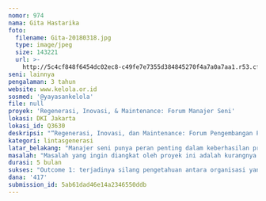 ```yaml
---
nomor: 974
nama: Gita Hastarika
foto:
  filename: Gita-20180318.jpg
  type: image/jpeg
  size: 143221
  url: >-
    http://5c4cf848f6454dc02ec8-c49fe7e7355d384845270f4a7a0a7aa1.r53.cf2.rackcdn.com/44afdfb3-17cb-4228-aed0-87ddec408119/Gita-20180318.jpg
seni: lainnya
pengalaman: 3 tahun
website: www.kelola.or.id
sosmed: '@yayasankelola'
file: null
proyek: 'Regenerasi, Inovasi, & Maintenance: Forum Manajer Seni'
lokasi: DKI Jakarta
lokasi_id: Q3630
deskripsi: "“Regenerasi, Inovasi, dan Maintenance: Forum Pengembangan Pengetahuan Manajer Seni untuk Keberlanjutan Organisasi Seni” merupakan sebuah forum berbagi dan menambah pengetahuan melibatkan manager seni dari Jakarta, Bandung, Yogyakarta, Surakarta, Padang, Lampung, Makassar, Palu, dan Sumbawa, yang terbagi menjadi dua sesi, (1) Lokakarya berbagi pengetahuan manajer seni antar generasi, dan (2) lokakarya peningkatan kapasitas manajemen di tiga kota. Peserta forum ini terbagi menjadi tiga kategori: manajer lembaga seni, manajer komunitas seni, dan manajer proyek seni. \r\n\r\nSesi pertama bermaksud memetakan praktik dan memproduksi pengetahuan manajemen seni sesuai dengan konteksnya dengan cara mempertemukan organisasi seni yang lahir pada era reformasi (1990 akhir-awal 2000) dengan organisasi seni yang lahir setelah reformasi untuk melihat persamaan dan perbedaan tantangan juga strategi resiliensi yang mereka praktikkan dengan menjawab tiga isu: regenerasi, inovasi, dan maintenance. Sementara pada sesi kedua, tiga manajer (mewakili tiap kategori) akan mendiseminasikan pengetahuan dari sesi pertama ke manajer-manajer seni di wilayahnya. Secara tentatif kota yang dipilih adalah Sumbawa untuk Lokakarya Manajemen Festival, Padangpanjang atau Padang untuk Lokakarya Manajemen Produksi, dan Palu untuk Lokakarya Manajemen Organisasi Seni. \r\n\r\nObjektif forum ini adalah mengembangkan pengetahuan manajer seni perempuan yang jarang mendapat dukungan agar dapat menjadi penggerak komunitas yang tangguh dalam menjaga keberlanjutan organisasi dan komunitasnya.\r\n"
kategori: lintasgenerasi
latar_belakang: "Manajer seni punya peran penting dalam keberhasilan proyek dan keberlanjutan organisasi seni. Namun kesempatan untuk meningkatkan kapasitas di profesi ini masih kurang dibandingkan dengan bidang artistik atau kreatif. Profesi manajer seni juga tak luput dari bias gender dan identik dengan perempuan karena dinilai menuntut kerajinan dan ketelitian, bukan intelektualitas. \r\n\r\nPadahal, manajer perempuan Indonesia yang tangguh justru cukup banyak, seperti Sari Majid (Teater Koma), Lusia Neti (Teater Garasi), Imas Sobariah (Teater Satu), atau Heliana Sinaga (Main Teater). Banyak lembaga seni yang lahir di sekitar era reformasi didirikan dan digerakkan oleh perempuan, seperti Mella Jaarsma pada Rumah Seni Cemeti (1988) dan kini dilanjutkan oleh Linda Mayasari, Yanni Aman pada Selasar Sunaryo Art SPace (1998), Tarlen Handayani dengan Tobucil (2001), atau pada lembaga yang lebih muda seperti Kathleen Azali di C2O (2008). Hal ini juga terlihat di luar Jawa seperti Rahma dari Forum Sudut Pandang Palu, Iin Ainar dari Komunitas Seni Lobo Palu, Linda Tagie dari Perempuan Bisa Bicara dari Kupang, Nurul Inayah dari Teater Kala Makassar, atau Yuli Andari dari Sumbawa Cinema Society.  \r\n\r\nIni mengapa mengembangkan pengetahuan manajer seni dan memetakan strategi resiliensi organisasi seni sesuai konteks sosial politik dan ekonominya menjadi penting untuk keberlanjutan organisasi dan komunitas seni Indonesia.\r\n"
masalah: "Masalah yang ingin diangkat oleh proyek ini adalah kurangnya kesempatan untuk mengembangkan pengetahuan bagi manajer seni dan minimnya platform yang mempertemukan manajer seni untuk saling berbagi strategi resiliensi. \r\nMasalah kurangnya pengembangan pengetahuan dan kapasitas lain bagi manajer seni ini secara langsung berdampak pada tidak maksimalnya kualitas sebuah proyek atau karya seni, minimnya capaian organisasi dan komunitas, kurang strategisnya arah pengembangan dan positioning organisasi atau komunitas, serta lemahnya resiliensi organisasi atau komunitas dalam menjaga keberlangsungannya.\r\n"
durasi: 5 bulan
sukses: "Outcome 1: terjadinya silang pengetahuan antara organisasi yang sudah berdiri sejak reformasi dengan organisasi pasca refoormasi\r\nIndikator 1: peserta saling menanggapi secara konstruktif\r\nAlat cek 1: notulensi & dokumentasi\r\n\r\nOutcome 2: Terproduksinya pengetahuan manajemen baru \r\nIndikator 2: terproduksinya satu publikasi (buku) tentang manajemen seni masa kini\r\nAlat cek 2: publikasi/buku\r\n\r\nOutcome 3: Meningkatnya pengetahuan manajemen peserta\r\nIndikator 3: Peserta Forum Sesi Pertama yang terpilih menjadi fasilitator di Lokakarya Sesi Kedua bisa mentrasfer pengetahuannya dengan baik ke peserta Lokakarya Kedua di wilayahnya.\r\nAlat cek 3: testimoni tetulis (survey) dari peserta kedua Lokakarya Kedua \r\n"
dana: '417'
submission_id: 5ab61dad46e14a2346550ddb
---
```

